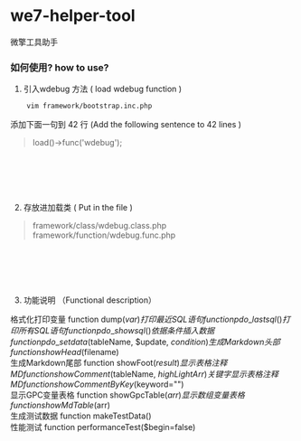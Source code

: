 # we7-helper-tool
微擎工具助手

### 如何使用? how to use?

1. 引入wdebug 方法 ( load wdebug function )

``` bash
    vim framework/bootstrap.inc.php
```

添加下面一句到 42 行   (Add the following sentence to 42 lines )

>  load()-\>func('wdebug');     

<br>
<br>
<br>
<br>

2. 存放进加载类 ( Put in the file )

> framework/class/wdebug.class.php   
> framework/function/wdebug.func.php  

<br>
<br>
<br>
<br>
 
3. 功能说明 （Functional description）

格式化打印变量          function dump($var)    
打印最近SQL语句         function pdo\_lastsql()    
打印所有SQL语句         function pdo\_showsql()    
依据条件插入数据        function pdo\_setdata($tableName, $update, $condition)    
生成Markdown头部        function showHead($filename)   
生成Markdown尾部        function showFoot($result)      
显示表格注释MD          function showComment($tableName, $highLightArr)      
关键字显示表格注释MD    function showCommentByKey($keyword="")      
显示GPC变量表格         function showGpcTable($arr)      
显示数组变量表格        function showMdTable($arr)      
生成测试数据            function makeTestData()      
性能测试                function performanceTest($begin=false)      


